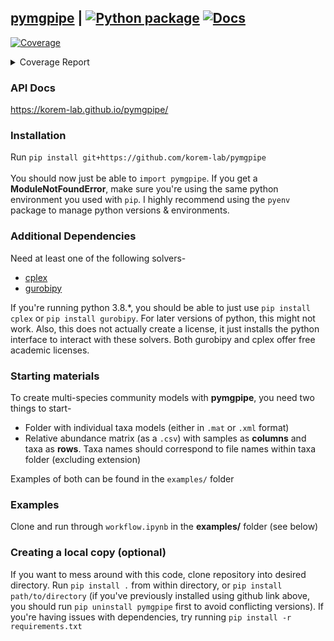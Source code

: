 ## [pymgpipe](https://korem-lab.github.io/pymgpipe/) | [![Python package](https://github.com/korem-lab/pymgpipe/actions/workflows/python-package.yml/badge.svg?branch=main)](https://github.com/korem-lab/pymgpipe/actions/workflows/python-package.yml) [![Docs](https://github.com/korem-lab/pymgpipe/actions/workflows/docs.yml/badge.svg)](https://github.com/korem-lab/pymgpipe/actions/workflows/docs.yml)  
<!-- Pytest Coverage Comment:Begin -->
<a href="https://github.com/korem-lab/pymgpipe/blob/main/README.md"><img alt="Coverage" src="https://img.shields.io/badge/Coverage-80%25-green.svg" /></a><details><summary>Coverage Report </summary><table><tr><th>File</th><th>Stmts</th><th>Miss</th><th>Cover</th><th>Missing</th></tr><tbody><tr><td colspan="5"><b>pymgpipe</b></td></tr><tr><td>&nbsp; &nbsp;<a href="https://github.com/korem-lab/pymgpipe/blob/main/pymgpipe/build.py">build.py</a></td><td>145</td><td>10</td><td>93%</td><td><a href="https://github.com/korem-lab/pymgpipe/blob/main/pymgpipe/build.py#L24">24</a>, <a href="https://github.com/korem-lab/pymgpipe/blob/main/pymgpipe/build.py#L30">30</a>, <a href="https://github.com/korem-lab/pymgpipe/blob/main/pymgpipe/build.py#L37">37</a>, <a href="https://github.com/korem-lab/pymgpipe/blob/main/pymgpipe/build.py#L47-L50">47&ndash;50</a>, <a href="https://github.com/korem-lab/pymgpipe/blob/main/pymgpipe/build.py#L72">72</a>, <a href="https://github.com/korem-lab/pymgpipe/blob/main/pymgpipe/build.py#L74">74</a>, <a href="https://github.com/korem-lab/pymgpipe/blob/main/pymgpipe/build.py#L99-L100">99&ndash;100</a>, <a href="https://github.com/korem-lab/pymgpipe/blob/main/pymgpipe/build.py#L143">143</a></td></tr><tr><td>&nbsp; &nbsp;<a href="https://github.com/korem-lab/pymgpipe/blob/main/pymgpipe/coupling.py">coupling.py</a></td><td>37</td><td>4</td><td>89%</td><td><a href="https://github.com/korem-lab/pymgpipe/blob/main/pymgpipe/coupling.py#L60-L68">60&ndash;68</a></td></tr><tr><td>&nbsp; &nbsp;<a href="https://github.com/korem-lab/pymgpipe/blob/main/pymgpipe/diet.py">diet.py</a></td><td>83</td><td>8</td><td>90%</td><td><a href="https://github.com/korem-lab/pymgpipe/blob/main/pymgpipe/diet.py#L18">18</a>, <a href="https://github.com/korem-lab/pymgpipe/blob/main/pymgpipe/diet.py#L294">294</a>, <a href="https://github.com/korem-lab/pymgpipe/blob/main/pymgpipe/diet.py#L307-L318">307&ndash;318</a>, <a href="https://github.com/korem-lab/pymgpipe/blob/main/pymgpipe/diet.py#L323-L326">323&ndash;326</a>, <a href="https://github.com/korem-lab/pymgpipe/blob/main/pymgpipe/diet.py#L356">356</a></td></tr><tr><td>&nbsp; &nbsp;<a href="https://github.com/korem-lab/pymgpipe/blob/main/pymgpipe/fva.py">fva.py</a></td><td>73</td><td>17</td><td>77%</td><td><a href="https://github.com/korem-lab/pymgpipe/blob/main/pymgpipe/fva.py#L41-L56">41&ndash;56</a>, <a href="https://github.com/korem-lab/pymgpipe/blob/main/pymgpipe/fva.py#L59-L60">59&ndash;60</a>, <a href="https://github.com/korem-lab/pymgpipe/blob/main/pymgpipe/fva.py#L63-L64">63&ndash;64</a>, <a href="https://github.com/korem-lab/pymgpipe/blob/main/pymgpipe/fva.py#L81-L82">81&ndash;82</a>, <a href="https://github.com/korem-lab/pymgpipe/blob/main/pymgpipe/fva.py#L93">93</a>, <a href="https://github.com/korem-lab/pymgpipe/blob/main/pymgpipe/fva.py#L97">97</a></td></tr><tr><td>&nbsp; &nbsp;<a href="https://github.com/korem-lab/pymgpipe/blob/main/pymgpipe/io.py">io.py</a></td><td>106</td><td>36</td><td>66%</td><td><a href="https://github.com/korem-lab/pymgpipe/blob/main/pymgpipe/io.py#L17">17</a>, <a href="https://github.com/korem-lab/pymgpipe/blob/main/pymgpipe/io.py#L55">55</a>, <a href="https://github.com/korem-lab/pymgpipe/blob/main/pymgpipe/io.py#L61-L66">61&ndash;66</a>, <a href="https://github.com/korem-lab/pymgpipe/blob/main/pymgpipe/io.py#L80-L81">80&ndash;81</a>, <a href="https://github.com/korem-lab/pymgpipe/blob/main/pymgpipe/io.py#L95-L96">95&ndash;96</a>, <a href="https://github.com/korem-lab/pymgpipe/blob/main/pymgpipe/io.py#L111">111</a>, <a href="https://github.com/korem-lab/pymgpipe/blob/main/pymgpipe/io.py#L117-L120">117&ndash;120</a>, <a href="https://github.com/korem-lab/pymgpipe/blob/main/pymgpipe/io.py#L125-L133">125&ndash;133</a>, <a href="https://github.com/korem-lab/pymgpipe/blob/main/pymgpipe/io.py#L142">142</a>, <a href="https://github.com/korem-lab/pymgpipe/blob/main/pymgpipe/io.py#L146-L147">146&ndash;147</a>, <a href="https://github.com/korem-lab/pymgpipe/blob/main/pymgpipe/io.py#L152-L157">152&ndash;157</a>, <a href="https://github.com/korem-lab/pymgpipe/blob/main/pymgpipe/io.py#L161-L167">161&ndash;167</a>, <a href="https://github.com/korem-lab/pymgpipe/blob/main/pymgpipe/io.py#L176-L177">176&ndash;177</a></td></tr><tr><td>&nbsp; &nbsp;<a href="https://github.com/korem-lab/pymgpipe/blob/main/pymgpipe/main.py">main.py</a></td><td>141</td><td>43</td><td>70%</td><td><a href="https://github.com/korem-lab/pymgpipe/blob/main/pymgpipe/main.py#L93">93</a>, <a href="https://github.com/korem-lab/pymgpipe/blob/main/pymgpipe/main.py#L96">96</a>, <a href="https://github.com/korem-lab/pymgpipe/blob/main/pymgpipe/main.py#L140">140</a>, <a href="https://github.com/korem-lab/pymgpipe/blob/main/pymgpipe/main.py#L158-L160">158&ndash;160</a>, <a href="https://github.com/korem-lab/pymgpipe/blob/main/pymgpipe/main.py#L183-L236">183&ndash;236</a>, <a href="https://github.com/korem-lab/pymgpipe/blob/main/pymgpipe/main.py#L252-L256">252&ndash;256</a>, <a href="https://github.com/korem-lab/pymgpipe/blob/main/pymgpipe/main.py#L282-L284">282&ndash;284</a>, <a href="https://github.com/korem-lab/pymgpipe/blob/main/pymgpipe/main.py#L297">297</a></td></tr><tr><td>&nbsp; &nbsp;<a href="https://github.com/korem-lab/pymgpipe/blob/main/pymgpipe/metrics.py">metrics.py</a></td><td>22</td><td>20</td><td>9%</td><td><a href="https://github.com/korem-lab/pymgpipe/blob/main/pymgpipe/metrics.py#L4-L33">4&ndash;33</a></td></tr><tr><td>&nbsp; &nbsp;<a href="https://github.com/korem-lab/pymgpipe/blob/main/pymgpipe/nmpc.py">nmpc.py</a></td><td>90</td><td>9</td><td>90%</td><td><a href="https://github.com/korem-lab/pymgpipe/blob/main/pymgpipe/nmpc.py#L84">84</a>, <a href="https://github.com/korem-lab/pymgpipe/blob/main/pymgpipe/nmpc.py#L86">86</a>, <a href="https://github.com/korem-lab/pymgpipe/blob/main/pymgpipe/nmpc.py#L90">90</a>, <a href="https://github.com/korem-lab/pymgpipe/blob/main/pymgpipe/nmpc.py#L96-L97">96&ndash;97</a>, <a href="https://github.com/korem-lab/pymgpipe/blob/main/pymgpipe/nmpc.py#L126-L128">126&ndash;128</a>, <a href="https://github.com/korem-lab/pymgpipe/blob/main/pymgpipe/nmpc.py#L130">130</a></td></tr><tr><td>&nbsp; &nbsp;<a href="https://github.com/korem-lab/pymgpipe/blob/main/pymgpipe/utils.py">utils.py</a></td><td>184</td><td>66</td><td>64%</td><td><a href="https://github.com/korem-lab/pymgpipe/blob/main/pymgpipe/utils.py#L43-L44">43&ndash;44</a>, <a href="https://github.com/korem-lab/pymgpipe/blob/main/pymgpipe/utils.py#L47">47</a>, <a href="https://github.com/korem-lab/pymgpipe/blob/main/pymgpipe/utils.py#L50">50</a>, <a href="https://github.com/korem-lab/pymgpipe/blob/main/pymgpipe/utils.py#L65">65</a>, <a href="https://github.com/korem-lab/pymgpipe/blob/main/pymgpipe/utils.py#L80">80</a>, <a href="https://github.com/korem-lab/pymgpipe/blob/main/pymgpipe/utils.py#L84">84</a>, <a href="https://github.com/korem-lab/pymgpipe/blob/main/pymgpipe/utils.py#L99-L102">99&ndash;102</a>, <a href="https://github.com/korem-lab/pymgpipe/blob/main/pymgpipe/utils.py#L108">108</a>, <a href="https://github.com/korem-lab/pymgpipe/blob/main/pymgpipe/utils.py#L112-L114">112&ndash;114</a>, <a href="https://github.com/korem-lab/pymgpipe/blob/main/pymgpipe/utils.py#L117-L135">117&ndash;135</a>, <a href="https://github.com/korem-lab/pymgpipe/blob/main/pymgpipe/utils.py#L144-L145">144&ndash;145</a>, <a href="https://github.com/korem-lab/pymgpipe/blob/main/pymgpipe/utils.py#L173-L174">173&ndash;174</a>, <a href="https://github.com/korem-lab/pymgpipe/blob/main/pymgpipe/utils.py#L179-L181">179&ndash;181</a>, <a href="https://github.com/korem-lab/pymgpipe/blob/main/pymgpipe/utils.py#L219-L222">219&ndash;222</a>, <a href="https://github.com/korem-lab/pymgpipe/blob/main/pymgpipe/utils.py#L224-L232">224&ndash;232</a>, <a href="https://github.com/korem-lab/pymgpipe/blob/main/pymgpipe/utils.py#L236">236</a>, <a href="https://github.com/korem-lab/pymgpipe/blob/main/pymgpipe/utils.py#L247-L248">247&ndash;248</a>, <a href="https://github.com/korem-lab/pymgpipe/blob/main/pymgpipe/utils.py#L251-L255">251&ndash;255</a>, <a href="https://github.com/korem-lab/pymgpipe/blob/main/pymgpipe/utils.py#L275-L276">275&ndash;276</a>, <a href="https://github.com/korem-lab/pymgpipe/blob/main/pymgpipe/utils.py#L284-L292">284&ndash;292</a>, <a href="https://github.com/korem-lab/pymgpipe/blob/main/pymgpipe/utils.py#L298-L301">298&ndash;301</a></td></tr><tr><td>&nbsp; &nbsp;<a href="https://github.com/korem-lab/pymgpipe/blob/main/pymgpipe/vffva.py">vffva.py</a></td><td>27</td><td>22</td><td>19%</td><td><a href="https://github.com/korem-lab/pymgpipe/blob/main/pymgpipe/vffva.py#L44-L78">44&ndash;78</a></td></tr><tr><td><b>TOTAL</b></td><td><b>1167</b></td><td><b>235</b></td><td><b>80%</b></td><td>&nbsp;</td></tr></tbody></table></details>
<!-- Pytest Coverage Comment:End -->

### API Docs
https://korem-lab.github.io/pymgpipe/

### Installation
Run `pip install git+https://github.com/korem-lab/pymgpipe`<br/><br/>
You should now just be able to `import pymgpipe`. If you get a **ModuleNotFoundError**, make sure you're using the same python environment you used with `pip`. I highly recommend using the `pyenv` package to manage python versions & environments.

### Additional Dependencies
Need at least one of the following solvers-

-  [cplex](<https://www-01.ibm.com/software/commerce/optimization/cplex-optimizer/>)
-  [gurobipy](<http://www.gurobi.com>)

If you're running python 3.8.*, you should be able to just use `pip install cplex` or `pip install gurobipy`. For later versions of python, this might not work. Also, this does not actually create a license, it just installs the python interface to interact with these solvers. Both gurobipy and cplex offer free academic licenses. 

### Starting materials
To create multi-species community models with **pymgpipe**, you need two things to start-

-  Folder with individual taxa models (either in `.mat` or `.xml` format)
-  Relative abundance matrix (as a `.csv`) with samples as **columns** and taxa as **rows**. Taxa names should correspond to file names within taxa folder (excluding extension)

Examples of both can be found in the  `examples/` folder

### Examples
Clone and run through `workflow.ipynb` in the **examples/** folder (see below)

### Creating a local copy (optional)
If you want to mess around with this code, clone repository into desired directory. Run `pip install .` from within directory, or `pip install path/to/directory` (if you've previously installed using github link above, you should run `pip uninstall pymgpipe` first to avoid conflicting versions). If you're having issues with dependencies, try running `pip install -r requirements.txt`
